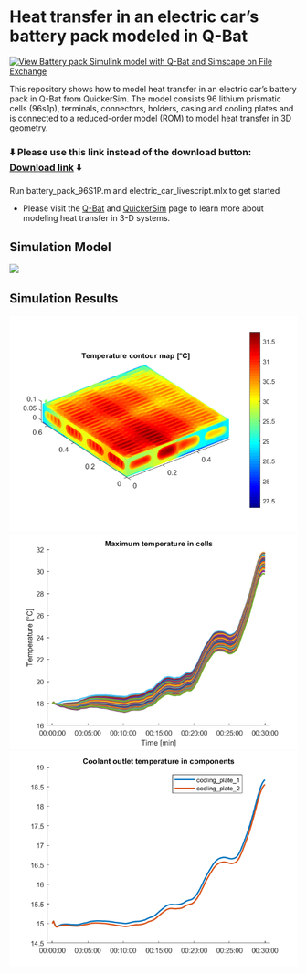 # Heat transfer in an electric car’s battery pack modeled in Q-Bat
[![View Battery pack Simulink model with Q-Bat and Simscape on File Exchange](https://www.mathworks.com/matlabcentral/images/matlab-file-exchange.svg)](https://www.mathworks.com/matlabcentral/fileexchange/)

This repository shows how to model heat transfer in an electric car’s battery pack in Q-Bat from QuickerSim. The model consists 96 lithium prismatic cells (96s1p), terminals, connectors, holders, casing and cooling plates and is connected to a reduced-order model (ROM) to model heat transfer in 3D geometry. 

### :arrow_down: Please use this link instead of the download button: [Download link]() :arrow_down:


Run battery_pack_96S1P.m and electric_car_livescript.mlx to get started 
* Please visit the [Q-Bat](https://www.mathworks.com/products/connections/product_detail/quickersim-q-bat.html) and [QuickerSim](https://emobility.quickersim.com/) 
page to learn more about modeling heat transfer in 3-D systems.

## **Simulation Model**
![](images/![casing_pic2](https://user-images.githubusercontent.com/106654714/171420658-727a2db1-2da6-4e5d-ab35-3d83a445081e.png).png)

## **Simulation Results**
![](images/temp_map.png)
![](images/max_temp_cells_plot.png)
![](images/cp_outlet_temp.png)


